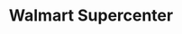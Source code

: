 ---
title: "Walmart Supercenter"
url: /longview/walmart-supercenter-gilmer-road/
shop: supermarket
---